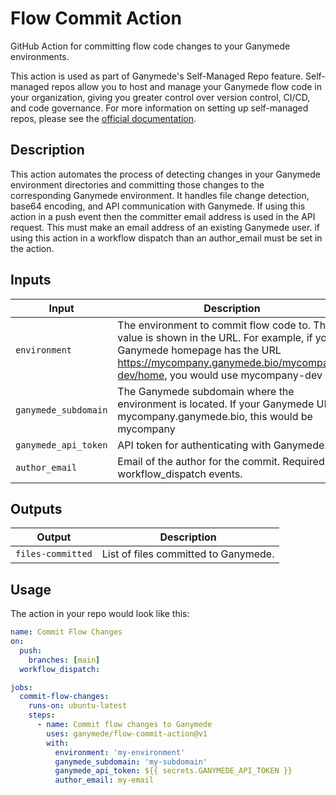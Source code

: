 # Flow Commit Action

GitHub Action for committing flow code changes to your Ganymede environments.

This action is used as part of Ganymede's Self-Managed Repo feature. Self-managed repos allow you to host and manage your Ganymede flow code in your organization, giving you greater control over version control, CI/CD, and code governance. For more information on setting up self-managed repos, please see the [official documentation](https://docs.ganymede.bio/app/configuration/SelfManagedRepo).

## Description

This action automates the process of detecting changes in your Ganymede environment directories and committing those changes to the corresponding Ganymede environment. It handles file change detection, base64 encoding, and API communication with Ganymede. If using this action in a push event then the committer email address is used in the API request. This must make an email address of an existing Ganymede user. if using this action in a workflow dispatch than an author_email must be set in the action.

## Inputs

| Input | Description | Required |
|-------|-------------|----------|
| `environment` | The environment to commit flow code to. This value is shown in the URL. For example, if your Ganymede homepage has the URL https://mycompany.ganymede.bio/mycompany-dev/home, you would use mycompany-dev | Yes |
| `ganymede_subdomain` | The Ganymede subdomain where the environment is located. If your Ganymede URL is mycompany.ganymede.bio, this would be mycompany | Yes |
| `ganymede_api_token` | API token for authenticating with Ganymede. | Yes |
| `author_email` | Email of the author for the commit. Required for workflow_dispatch events. | No |

## Outputs

| Output | Description |
|--------|-------------|
| `files-committed` | List of files committed to Ganymede. |

## Usage

The action in your repo would look like this:

```yaml
name: Commit Flow Changes
on:
  push:
    branches: [main]
  workflow_dispatch:

jobs:
  commit-flow-changes:
    runs-on: ubuntu-latest
    steps:
      - name: Commit flow changes to Ganymede
        uses: ganymede/flow-commit-action@v1
        with:
          environment: 'my-environment'
          ganymede_subdomain: 'my-subdomain'
          ganymede_api_token: ${{ secrets.GANYMEDE_API_TOKEN }}
          author_email: my-email
```
